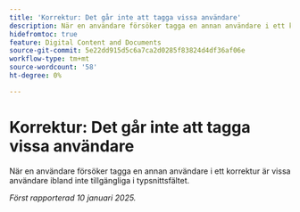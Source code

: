 ```yaml
---
title: 'Korrektur: Det går inte att tagga vissa användare'
description: När en användare försöker tagga en annan användare i ett korrektur är vissa användare ibland inte tillgängliga i typsnittsfältet.
hidefromtoc: true
feature: Digital Content and Documents
source-git-commit: 5e22dd915d5c6a7ca2d0285f83824d4df36af06e
workflow-type: tm+mt
source-wordcount: '58'
ht-degree: 0%

---
```


# Korrektur: Det går inte att tagga vissa användare

När en användare försöker tagga en annan användare i ett korrektur är vissa användare ibland inte tillgängliga i typsnittsfältet.

_Först rapporterad 10 januari 2025._

